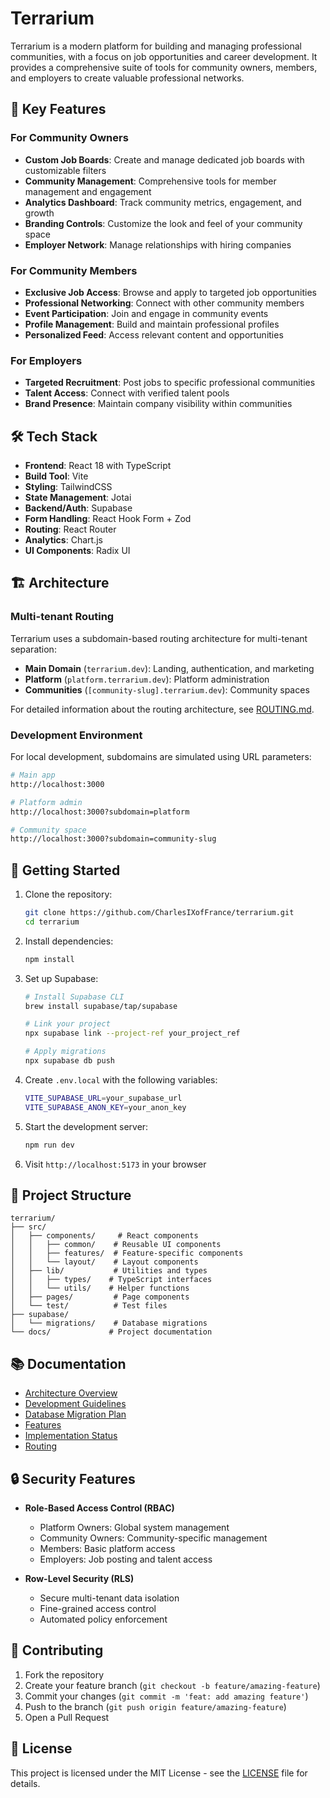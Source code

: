 # Terrarium

Terrarium is a modern platform for building and managing professional communities, with a focus on job opportunities and career development. It provides a comprehensive suite of tools for community owners, members, and employers to create valuable professional networks.

## 🌟 Key Features

### For Community Owners

- **Custom Job Boards**: Create and manage dedicated job boards with customizable filters
- **Community Management**: Comprehensive tools for member management and engagement
- **Analytics Dashboard**: Track community metrics, engagement, and growth
- **Branding Controls**: Customize the look and feel of your community space
- **Employer Network**: Manage relationships with hiring companies

### For Community Members

- **Exclusive Job Access**: Browse and apply to targeted job opportunities
- **Professional Networking**: Connect with other community members
- **Event Participation**: Join and engage in community events
- **Profile Management**: Build and maintain professional profiles
- **Personalized Feed**: Access relevant content and opportunities

### For Employers

- **Targeted Recruitment**: Post jobs to specific professional communities
- **Talent Access**: Connect with verified talent pools
- **Brand Presence**: Maintain company visibility within communities

## 🛠 Tech Stack

- **Frontend**: React 18 with TypeScript
- **Build Tool**: Vite
- **Styling**: TailwindCSS
- **State Management**: Jotai
- **Backend/Auth**: Supabase
- **Form Handling**: React Hook Form + Zod
- **Routing**: React Router
- **Analytics**: Chart.js
- **UI Components**: Radix UI

## 🏗 Architecture

### Multi-tenant Routing

Terrarium uses a subdomain-based routing architecture for multi-tenant separation:

- **Main Domain** (`terrarium.dev`): Landing, authentication, and marketing
- **Platform** (`platform.terrarium.dev`): Platform administration
- **Communities** (`[community-slug].terrarium.dev`): Community spaces

For detailed information about the routing architecture, see [ROUTING.md](docs/ROUTING.md).

### Development Environment

For local development, subdomains are simulated using URL parameters:
```bash
# Main app
http://localhost:3000

# Platform admin
http://localhost:3000?subdomain=platform

# Community space
http://localhost:3000?subdomain=community-slug
```

## 🚀 Getting Started

1. Clone the repository:

   ```bash
   git clone https://github.com/CharlesIXofFrance/terrarium.git
   cd terrarium
   ```

2. Install dependencies:

   ```bash
   npm install
   ```

3. Set up Supabase:

   ```bash
   # Install Supabase CLI
   brew install supabase/tap/supabase

   # Link your project
   npx supabase link --project-ref your_project_ref

   # Apply migrations
   npx supabase db push
   ```

4. Create `.env.local` with the following variables:

   ```bash
   VITE_SUPABASE_URL=your_supabase_url
   VITE_SUPABASE_ANON_KEY=your_anon_key
   ```

5. Start the development server:

   ```bash
   npm run dev
   ```

6. Visit `http://localhost:5173` in your browser

## 📁 Project Structure

```
terrarium/
├── src/
│   ├── components/     # React components
│   │   ├── common/    # Reusable UI components
│   │   ├── features/  # Feature-specific components
│   │   └── layout/    # Layout components
│   ├── lib/           # Utilities and types
│   │   ├── types/    # TypeScript interfaces
│   │   └── utils/    # Helper functions
│   ├── pages/         # Page components
│   └── test/          # Test files
├── supabase/
│   └── migrations/    # Database migrations
└── docs/             # Project documentation
```

## 📚 Documentation

- [Architecture Overview](docs/ARCHITECTURE.md)
- [Development Guidelines](docs/DEVELOPMENT_GUIDELINES.md)
- [Database Migration Plan](docs/DATABASE_MIGRATION_PLAN.md)
- [Features](docs/FEATURES.md)
- [Implementation Status](docs/IMPLEMENTATION_STATUS.md)
- [Routing](docs/ROUTING.md)

## 🔒 Security Features

- **Role-Based Access Control (RBAC)**

  - Platform Owners: Global system management
  - Community Owners: Community-specific management
  - Members: Basic platform access
  - Employers: Job posting and talent access

- **Row-Level Security (RLS)**
  - Secure multi-tenant data isolation
  - Fine-grained access control
  - Automated policy enforcement

## 🤝 Contributing

1. Fork the repository
2. Create your feature branch (`git checkout -b feature/amazing-feature`)
3. Commit your changes (`git commit -m 'feat: add amazing feature'`)
4. Push to the branch (`git push origin feature/amazing-feature`)
5. Open a Pull Request

## 📄 License

This project is licensed under the MIT License - see the [LICENSE](LICENSE) file for details.
